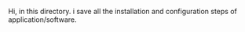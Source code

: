 Hi, in this directory. i save all the installation and configuration steps of application/software.
